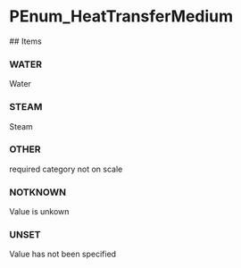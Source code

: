 # PEnum_HeatTransferMedium

<!-- end of definition -->## Items

### WATER
Water

### STEAM
Steam

### OTHER
required category not on scale

### NOTKNOWN
Value is unkown

### UNSET
Value has not been specified
